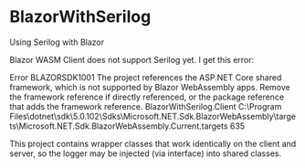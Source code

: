 # BlazorWithSerilog
Using Serilog with Blazor


Blazor WASM Client does not support Serilog yet.  I get this error:

Error	BLAZORSDK1001	The project references the ASP.NET Core shared framework, which is not supported by Blazor WebAssembly apps. Remove the framework reference if directly referenced, or the package reference that adds the framework reference.	BlazorWithSerilog.Client	C:\Program Files\dotnet\sdk\5.0.102\Sdks\Microsoft.NET.Sdk.BlazorWebAssembly\targets\Microsoft.NET.Sdk.BlazorWebAssembly.Current.targets	635	

This project contains wrapper classes that work identically on the client and server, so the logger may be injected (via interface) into shared classes.
